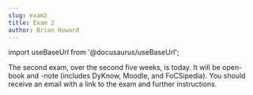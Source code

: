 ```yaml
---
slug: exam2
title: Exam 2
author: Brian Howard
---
```

import useBaseUrl from '@docusaurus/useBaseUrl';

The second exam, over the second five weeks, is today. It will be open-book and -note (includes DyKnow, Moodle, and FoCSipedia). You should receive an email with a link to the exam and further instructions.
